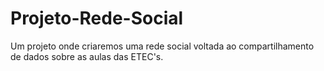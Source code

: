 # Projeto-Rede-Social
Um projeto onde criaremos uma rede social voltada ao compartilhamento de dados sobre as aulas das ETEC's.
